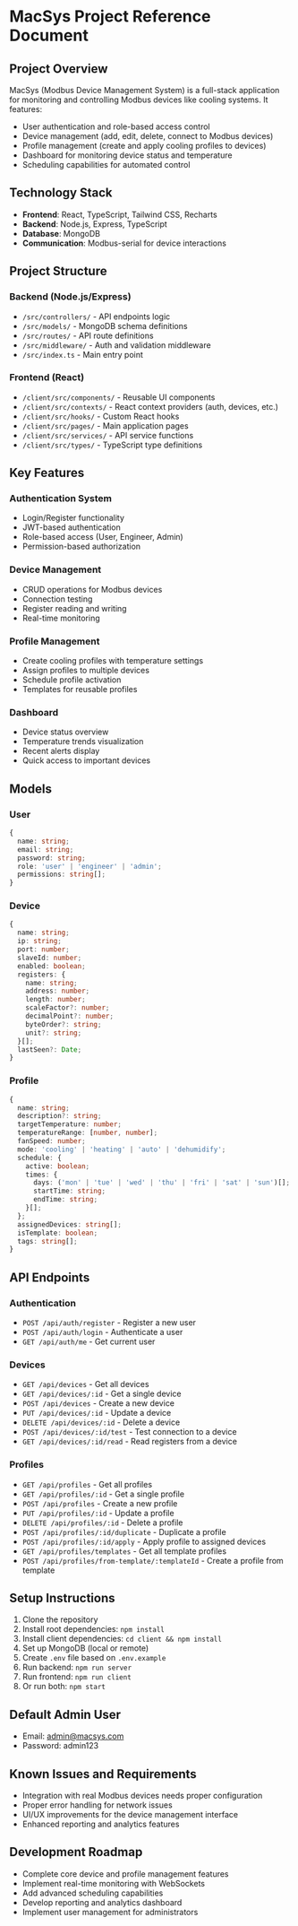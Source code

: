 # MacSys Project Reference Document

## Project Overview
MacSys (Modbus Device Management System) is a full-stack application for monitoring and controlling Modbus devices like cooling systems. It features:

- User authentication and role-based access control
- Device management (add, edit, delete, connect to Modbus devices)
- Profile management (create and apply cooling profiles to devices)
- Dashboard for monitoring device status and temperature
- Scheduling capabilities for automated control

## Technology Stack
- **Frontend**: React, TypeScript, Tailwind CSS, Recharts
- **Backend**: Node.js, Express, TypeScript
- **Database**: MongoDB
- **Communication**: Modbus-serial for device interactions

## Project Structure

### Backend (Node.js/Express)
- `/src/controllers/` - API endpoints logic
- `/src/models/` - MongoDB schema definitions
- `/src/routes/` - API route definitions
- `/src/middleware/` - Auth and validation middleware
- `/src/index.ts` - Main entry point

### Frontend (React)
- `/client/src/components/` - Reusable UI components
- `/client/src/contexts/` - React context providers (auth, devices, etc.)
- `/client/src/hooks/` - Custom React hooks
- `/client/src/pages/` - Main application pages
- `/client/src/services/` - API service functions
- `/client/src/types/` - TypeScript type definitions

## Key Features

### Authentication System
- Login/Register functionality
- JWT-based authentication
- Role-based access (User, Engineer, Admin)
- Permission-based authorization

### Device Management
- CRUD operations for Modbus devices
- Connection testing
- Register reading and writing
- Real-time monitoring

### Profile Management
- Create cooling profiles with temperature settings
- Assign profiles to multiple devices
- Schedule profile activation
- Templates for reusable profiles

### Dashboard
- Device status overview
- Temperature trends visualization
- Recent alerts display
- Quick access to important devices

## Models

### User
```typescript
{
  name: string;
  email: string;
  password: string;
  role: 'user' | 'engineer' | 'admin';
  permissions: string[];
}
```

### Device
```typescript
{
  name: string;
  ip: string;
  port: number;
  slaveId: number;
  enabled: boolean;
  registers: {
    name: string;
    address: number;
    length: number;
    scaleFactor?: number;
    decimalPoint?: number;
    byteOrder?: string;
    unit?: string;
  }[];
  lastSeen?: Date;
}
```

### Profile
```typescript
{
  name: string;
  description?: string;
  targetTemperature: number;
  temperatureRange: [number, number];
  fanSpeed: number;
  mode: 'cooling' | 'heating' | 'auto' | 'dehumidify';
  schedule: {
    active: boolean;
    times: {
      days: ('mon' | 'tue' | 'wed' | 'thu' | 'fri' | 'sat' | 'sun')[];
      startTime: string;
      endTime: string;
    }[];
  };
  assignedDevices: string[];
  isTemplate: boolean;
  tags: string[];
}
```

## API Endpoints

### Authentication
- `POST /api/auth/register` - Register a new user
- `POST /api/auth/login` - Authenticate a user
- `GET /api/auth/me` - Get current user

### Devices
- `GET /api/devices` - Get all devices
- `GET /api/devices/:id` - Get a single device
- `POST /api/devices` - Create a new device
- `PUT /api/devices/:id` - Update a device
- `DELETE /api/devices/:id` - Delete a device
- `POST /api/devices/:id/test` - Test connection to a device
- `GET /api/devices/:id/read` - Read registers from a device

### Profiles
- `GET /api/profiles` - Get all profiles
- `GET /api/profiles/:id` - Get a single profile
- `POST /api/profiles` - Create a new profile
- `PUT /api/profiles/:id` - Update a profile
- `DELETE /api/profiles/:id` - Delete a profile
- `POST /api/profiles/:id/duplicate` - Duplicate a profile
- `POST /api/profiles/:id/apply` - Apply profile to assigned devices
- `GET /api/profiles/templates` - Get all template profiles
- `POST /api/profiles/from-template/:templateId` - Create a profile from template

## Setup Instructions

1. Clone the repository
2. Install root dependencies: `npm install`
3. Install client dependencies: `cd client && npm install`
4. Set up MongoDB (local or remote)
5. Create `.env` file based on `.env.example`
6. Run backend: `npm run server`
7. Run frontend: `npm run client`
8. Or run both: `npm start`

## Default Admin User
- Email: admin@macsys.com
- Password: admin123

## Known Issues and Requirements
- Integration with real Modbus devices needs proper configuration
- Proper error handling for network issues
- UI/UX improvements for the device management interface
- Enhanced reporting and analytics features

## Development Roadmap
- Complete core device and profile management features
- Implement real-time monitoring with WebSockets
- Add advanced scheduling capabilities
- Develop reporting and analytics dashboard
- Implement user management for administrators